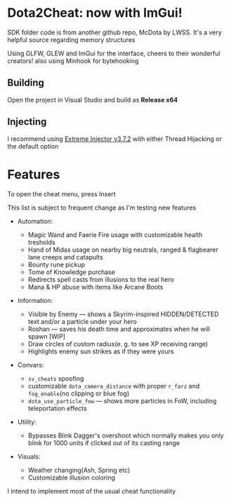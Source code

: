 # Dota2Cheat: now with ImGui!
SDK folder code is from another github repo, McDota by LWSS. It's a very helpful source regarding memory structures

Using GLFW, GLEW and ImGui for the interface, cheers to their wonderful creators!
also using Minhook for bytehooking
## Building
Open the project in Visual Studio and build as **Release x64**
## Injecting
I recommend using [Extreme Injector v3.7.2](https://www.unknowncheats.me/forum/downloads.php?do=file&id=21570) with either Thread Hijacking or the default option

# Features
To open the cheat menu, press Insert

This list is subject to frequent change as I'm testing new features

* Automation:
  * Magic Wand and Faerie Fire usage with customizable health tresholds
  * Hand of Midas usage on nearby big neutrals, ranged & flagbearer lane creeps and catapults
  * Bounty rune pickup
  * Tome of Knowledge purchase
  * Redirects spell casts from illusions to the real hero
  * Mana & HP abuse with items like Arcane Boots
  
* Information:
  * Visible by Enemy — shows a Skyrim-inspired HIDDEN/DETECTED text and/or a particle under your hero
  * Roshan — saves his death time and approximates when he will spawn [WIP]
  * Draw circles of custom radius(e. g. to see XP receiving range)
  * Highlights enemy sun strikes as if they were yours

* Convars:
  * `sv_cheats` spoofing
  * customizable `dota_camera_distance` with proper `r_farz` and `fog_enable`(no clipping or blue fog)
  * `dota_use_particle_fow` — shows more particles in FoW, including teleportation effects

* Utility:
  * Bypasses Blink Dagger's overshoot which normally makes you only blink for 1000 units if clicked out of its casting range

* Visuals:
  * Weather changing(Ash, Spring etc)
  * Customizable illusion coloring

I intend to implement most of the usual cheat functionality
